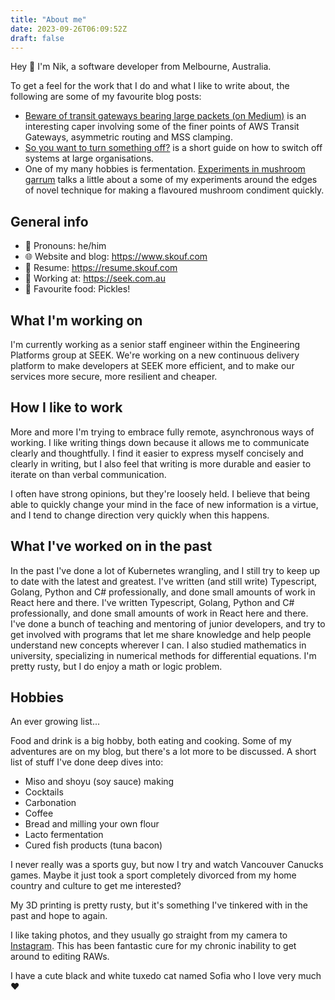 ```yaml
---
title: "About me"
date: 2023-09-26T06:09:52Z
draft: false
---
```


Hey 👋 I'm Nik, a software developer from Melbourne, Australia.

To get a feel for the work that I do and what I like to write about, the following are some of my favourite blog posts:

* [Beware of transit gateways bearing large packets (on Medium)](https://medium.com/seek-blog/beware-of-transit-gateways-bearing-large-packets-77702c4c1b20)
  is an interesting caper involving some of the finer points of AWS Transit Gateways, asymmetric routing and MSS clamping.
* [So you want to turn something off?](https://medium.com/seek-blog/so-you-want-to-turn-something-off-cd7bc9c40362) is
  a short guide on how to switch off systems at large organisations.
* One of my many hobbies is fermentation.
  [Experiments in mushroom garrum](https://www.skouf.com/posts/experiments-in-mushroom-garrum/) talks a little about a
  some of my experiments around the edges of novel technique for making a flavoured mushroom condiment quickly.

## General info

- 🧔 Pronouns: he/him
- 🌐 Website and blog: https://www.skouf.com
- 📄 Resume: https://resume.skouf.com
- 💼 Working at: https://seek.com.au
- 🍳 Favourite food: Pickles!

## What I'm working on

I'm currently working as a senior staff engineer within the Engineering Platforms group at SEEK.
We're working on a new continuous delivery platform to make developers at SEEK more efficient, and
to make our services more secure, more resilient and cheaper.

## How I like to work

More and more I'm trying to embrace fully remote, asynchronous ways of working.
I like writing things down because it allows me to communicate clearly and thoughtfully.
I find it easier to express myself concisely and clearly in writing, but I also feel that writing is more durable
and easier to iterate on than verbal communication.

I often have strong opinions, but they're loosely held.
I believe that being able to quickly change your mind in the face of new information is a virtue, and I tend to change
direction very quickly when this happens.

## What I've worked on in the past

In the past I've done a lot of Kubernetes wrangling, and I still try to keep up to date with the latest and greatest.
I've written (and still write) Typescript, Golang, Python and C# professionally, and done small amounts of work in React here and there.
I've written Typescript, Golang, Python and C# professionally, and done small amounts of work in React here and there.
I've done a bunch of teaching and mentoring of junior developers, and try to get involved with programs that let me
share knowledge and help people understand new concepts wherever I can.
I also studied mathematics in university, specializing in numerical methods for differential equations.
I'm pretty rusty, but I do enjoy a math or logic problem.

## Hobbies

An ever growing list...

Food and drink is a big hobby, both eating and cooking.
Some of my adventures are on my blog, but there's a lot more to be discussed.
A short list of stuff I've done deep dives into:

- Miso and shoyu (soy sauce) making
- Cocktails
- Carbonation
- Coffee
- Bread and milling your own flour
- Lacto fermentation
- Cured fish products (tuna bacon)

I never really was a sports guy, but now I try and watch Vancouver Canucks games.
Maybe it just took a sport completely divorced from my home country and culture to get me interested?

My 3D printing is pretty rusty, but it's something I've tinkered with in the past and hope to again.

I like taking photos, and they usually go straight from my camera to [Instagram](https://www.instagram.com/nskoufis/).
This has been fantastic cure for my chronic inability to get around to editing RAWs.

I have a cute black and white tuxedo cat named Sofia who I love very much ❤️
